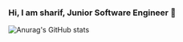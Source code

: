 ### Hi, I am sharif, Junior Software Engineer 👋

![Anurag's GitHub stats](https://github-readme-stats.vercel.app/api?username=mSharifHub&show_icons=true&theme=dracula)
